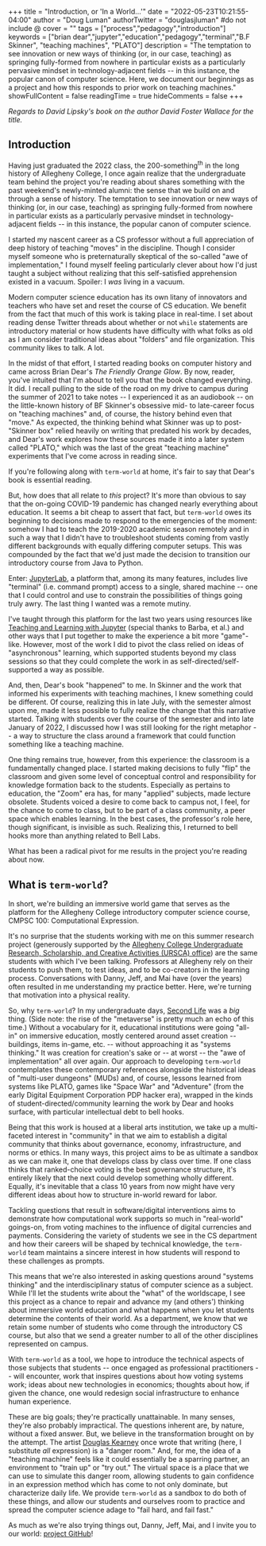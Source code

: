 +++
title = "Introduction, or 'In a World...'"
date = "2022-05-23T10:21:55-04:00"
author = "Doug Luman"
authorTwitter = "douglasjluman" #do not include @
cover = ""
tags = ["process","pedagogy","introduction"]
keywords = ["brian dear","jupyter","education","pedagogy","terminal","B.F Skinner", "teaching machines", "PLATO"]
description = "The temptation to see innovation or new ways of thinking (or, in our case, teaching) as springing fully-formed from nowhere in particular exists as a particularly pervasive mindset in technology-adjacent fields -- in this instance, the popular canon of computer science. Here, we document our beginnings as a project and how this responds to prior work on teaching machines."
showFullContent = false
readingTime = true
hideComments = false
+++

_Regards to David Lipsky's book on the author David Foster Wallace for the title._

## Introduction

Having just graduated the 2022 class, the 200-something<sup>th</sup> in the long history of Allegheny College, I once again realize that the undergraduate team behind the project you're reading
about shares something with the past weekend's newly-minted alumni: the sense that we build on and through a sense of history. The temptation to see innovation or new ways of thinking
(or, in our case, teaching) as springing fully-formed from nowhere in particular exists as a particularly pervasive mindset in technology-adjacent fields -- in this instance, the popular
canon of computer science.

I started my nascent career as a CS professor without a full appreciation of deep history of teaching "moves" in the discipline. Though I consider myself someone who is preternaturally 
skeptical of the so-called "awe of implementation," I found myself feeling particularly clever about how I'd just taught a subject without realizing that this self-satisfied 
apprehension existed in a vacuum. Spoiler: I _was_ living in a vacuum. 

Modern computer science education has its own litany of innovators and teachers who have set and reset the course of CS education. We benefit from the fact that much of this work 
is taking place in real-time. I set about reading dense Twitter threads about whether or not `while` statements are introductory material or how students have difficulty 
with what folks as old as I am consider traditional ideas about "folders" and file organization. This community likes to talk. A lot.

In the midst of that effort, I started reading books on computer history and came across Brian Dear's _The Friendly Orange Glow_. By now, reader, you've intuited that I'm about
to tell you that the book changed everything. It did. I recall pulling to the side of the road on my drive to campus during the summer of 2021 to take notes -- I experienced it as
an audiobook -- on the little-known history of BF Skinner's obsessive mid- to late-career focus on "teaching machines" and, of course, the history behind even that "move." As
expected, the thinking behind what Skinner was up to post-"Skinner box" relied heavily on writing that predated his work by decades, and Dear's work explores how these sources
made it into a later system called "PLATO," which was the last of the great "teaching machine" experiments that I've come across in reading since.

If you're following along with `term-world` at home, it's fair to say that Dear's book is essential reading.

But, how does that all relate to _this_ project? It's more than obvious to say that the on-going COVID-19 pandemic has changed nearly everything about education. It seems a bit
cheap to assert that fact, but `term-world` owes its beginning to decisions made to respond to the emergencies of the moment: somehow I had to teach the 2019-2020 academic
season remotely and in such a way that I didn't have to troubleshoot students coming from vastly different backgrounds with equally differing computer setups. This was compounded
by the fact that we'd just made the decision to transition our introductory course from Java to Python.

Enter: [JupyterLab](https://jupyter.org/), a platform that, among its many features, includes live "terminal" (i.e. command prompt) access to a single, shared machine -- one that
I could control and use to constrain the possibilities of things going truly awry. The last thing I wanted was a remote mutiny.

I've taught through this platform for the last two years using resources like [Teaching and Learning with Jupyter](https://jupyter4edu.github.io/jupyter-edu-book/) (special thanks
to Barba, et al.) and other ways that I put together to make the experience a bit more "game"-like. However, most of the work I did to pivot the class relied on ideas of
"asynchronous" learning, which supported students beyond my class sessions so that they could complete the work in as self-directed/self-supported a way as possible.

And, then, Dear's book "happened" to me. In Skinner and the work that informed his experiments with teaching machines, I knew something could be different. Of course, realizing
this in late July, with the semester almost upon me, made it less possible to fully realize the change that this narrative started. Talking with students over the course
of the semester and into late January of 2022, I discussed how I was still looking for the right metaphor -- a way to structure the class around a framework that could function
something like a teaching machine.

One thing remains true, however, from this experience: the classroom is a fundamentally changed place. I started making decisions to fully "flip" the classroom and given some
level of conceptual control and responsibility for knowledge formation back to the students. Especially as pertains to education, the "Zoom" era has, for many "applied" subjects,
made lecture obsolete. Students voiced a desire to come back to campus not, I feel, for the chance to come to class, but to be part of a class community, a peer space
which enables learning. In the best cases, the professor's role here, though significant, is invisible as such. Realizing this, I returned to bell hooks more than anything 
related to Bell Labs.

What has been a radical pivot for me results in the project you're reading about now.

## What is `term-world`?

In short, we're building an immersive world game that serves as the platform for the Allegheny College introductory computer science course, CMPSC 100: Computational Expression.

It's no surprise that the students working with me on this summer research project (generously supported by the [Allegheny College Undergraduate Research, Scholarship, and Creative
Activities (URSCA) office](https://sites.allegheny.edu/research/examples-of-ursca-at-allegheny/)) are the same students with which I've been talking. Professors at Allegheny
rely on their students to push them, to test ideas, and to be co-creators in the learning process. Conversations with Danny, Jeff, and Mai have (over the years) often resulted
in me understanding my practice better. Here, we're turning that motivation into a physical reality.

So, why `term-world`? In my undergraduate days, [Second Life](https://secondlife.com/) was a _big_ thing. (Side note: the rise of the "metaverse" is pretty much an echo
of this time.) Without a vocabulary for it, educational institutions were going "all-in" on immersive education, mostly centered around asset creation -- buildings, items in-game,
etc. -- without approaching it as "systems thinking." It was creation for creation's sake or -- at worst -- the "awe of implementation" all over again. Our approach to developing 
`term-world` contemplates these contemporary references alongside the historical ideas of "multi-user dungeons" (MUDs) and, of course, lessons learned from systems like PLATO, 
games like "Space War" and "Adventure" (from the early Digital Equipment Corporation PDP hacker era), wrapped in the kinds of student-directed/community learning the work by Dear and
hooks surface, with particular intellectual debt to bell hooks.

Being that this work is housed at a liberal arts institution, we take up a multi-faceted interest in "community" in that we aim to establish a digital community that thinks about
governance, economy, infrastructure, and norms or ethics. In many ways, this project aims to be as ultimate a sandbox as we can make it, one that develops class by class over time.
If one class thinks that ranked-choice voting is the best governance structure, it's entirely likely that the next could develop something wholly different. Equally, it's
inevitable that a class 10 years from now might have very different ideas about how to structure in-world reward for labor. 

Tackling questions that result in software/digital interventions aims to demonstrate how computational work supports so much in "real-world" goings-on, from voting machines to
the influence of digital currencies and payments. Considering the variety of students we see in the CS department and how their careers will be shaped by technical knowledge, the
`term-world` team maintains a sincere interest in how students will respond to these challenges as prompts.

This means that we're also interested in asking questions around "systems thinking" and the interdisciplinary status of computer science as a subject. While I'll let the students write about the
"what" of the worldscape, I see this project as a chance to repair and advance my (and others') thinking about immersive world education and what happens when you let students
determine the contents of their world. As a department, we know that we retain some number of students who come through the introductory CS course, but also that 
we send a greater number to all of the other disciplines represented on campus. 

With `term-world` as a tool, we hope to introduce the technical aspects of those subjects that students -- once engaged as professional practitioners -- will encounter, work
that inspires questions about how voting systems work; ideas about new technologies in economics; thoughts about how, if given the chance, one would redesign social infrastructure
to enhance human experience.

These are big goals; they're practically unattainable. In many senses, they're also probably impractical. The questions inherent are, by nature, without a fixed answer. But, we
believe in the transformation brought on by the attempt. The artist [Douglas Kearney](https://www.douglaskearney.com/) once wrote that writing (here, I substitute _all_ expression) is a "danger room." And, for me, the idea of a 
"teaching machine" feels like it could essentially be a sparring partner, an environment to "train up" or "try out." The virtual space is a place that we can use to simulate
this danger room, allowing students to gain confidence in an expression method which has come to not only dominate, but characterize daily life. We provide `term-world` as a sandbox
to do both of these things, and allow our students and ourselves room to practice and spread the computer science adage to "fail hard, and fail fast."

As much as we're also trying things out, Danny, Jeff, Mai, and I invite you to our world: 
[project GitHub](https://github.com/term-worldhttps://github.com/term-world)!
